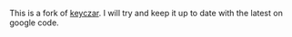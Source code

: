 This is a fork of [keyczar](https://code.google.com/p/keyczar/). I will try and keep it up to date with the latest on google code.
